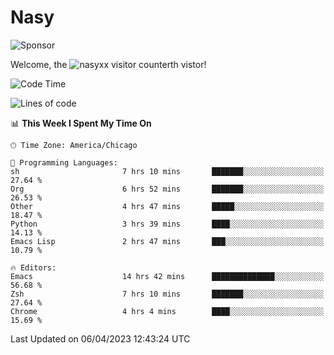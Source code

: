 # Nasy

<!--
<p align="center">
<img height="200" src="https://github-readme-stats.vercel.app/api?username=nasyxx&count_private=true&show_icons=true&theme=dracula&include_all_commits=true"/>
<img height="200" src="https://github-readme-stats.vercel.app/api/top-langs/?username=nasyxx&theme=dracula&hide=html,jupyter+notebook&count_private=true&show_icons=true"/>
</p>

  
----------------
-->

![Sponsor](https://img.shields.io/static/v1.svg?label=Sponsor&message=%E2%9D%A4&logo=GitHub&style=flat&color=pink)
 
Welcome, the ![nasyxx visitor counter](https://count.getloli.com/get/@nasyxx?theme=rule34)th vistor!
 
<!--START_SECTION:waka-->
![Code Time](http://img.shields.io/badge/Code%20Time-3%2C353%20hrs%2057%20mins-blue)

![Lines of code](https://img.shields.io/badge/From%20Hello%20World%20I%27ve%20Written-6.2%20million%20lines%20of%20code-blue)

📊 **This Week I Spent My Time On** 

```text
🕑︎ Time Zone: America/Chicago

💬 Programming Languages: 
sh                       7 hrs 10 mins       ███████░░░░░░░░░░░░░░░░░░   27.64 % 
Org                      6 hrs 52 mins       ███████░░░░░░░░░░░░░░░░░░   26.53 % 
Other                    4 hrs 47 mins       █████░░░░░░░░░░░░░░░░░░░░   18.47 % 
Python                   3 hrs 39 mins       ████░░░░░░░░░░░░░░░░░░░░░   14.13 % 
Emacs Lisp               2 hrs 47 mins       ███░░░░░░░░░░░░░░░░░░░░░░   10.79 % 

🔥 Editors: 
Emacs                    14 hrs 42 mins      ██████████████░░░░░░░░░░░   56.68 % 
Zsh                      7 hrs 10 mins       ███████░░░░░░░░░░░░░░░░░░   27.64 % 
Chrome                   4 hrs 4 mins        ████░░░░░░░░░░░░░░░░░░░░░   15.69 % 
```


 Last Updated on 06/04/2023 12:43:24 UTC
<!--END_SECTION:waka-->

<!-- ![visitors](https://visitor-badge.laobi.icu/badge?page_id=nasyxx.nasyxx) -->

